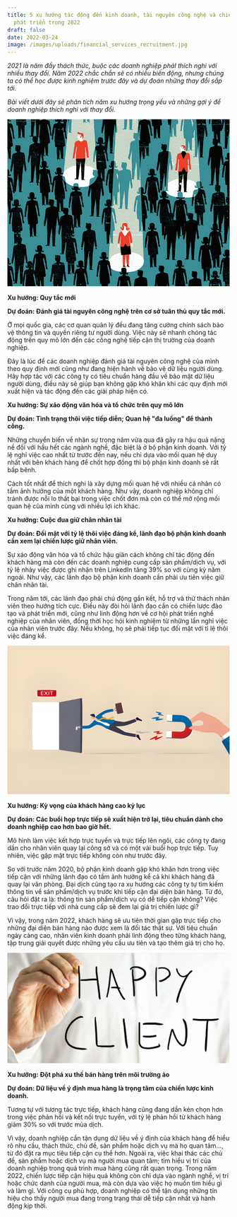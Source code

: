 ```yaml
---
title: 5 xu hướng tác động đến kinh doanh, tài nguyên công nghệ và chiến lược
  phát triển trong 2022
draft: false
date: 2022-03-24
image: /images/uploads/financial_services_recruitment.jpg
---
```

*2021 là năm đầy thách thức, buộc các doanh nghiệp phảI thích nghi với nhiều thay đổi. Năm 2022 chắc chắn sẽ có nhiều biến động, nhưng chúng ta có thể học được kinh nghiệm trước đây và dự đoán những thay đổi sắp tới.* 

*Bài viết dưới đây sẽ phân tích năm xu hướng trọng yếu và những gợi ý để doanh nghiệp thích nghi với thay đổi.* 

![](/images/uploads/financial_services_recruitment.jpg)

**Xu hướng: Quy tắc mới**  

**Dự đoán: Đánh giá tài nguyên công nghệ trên cơ sở tuân thủ quy tắc mới.** 

Ở mọi quốc gia, các cơ quan quản lý đều đang tăng cường chính sách bảo vệ thông tin và quyền riêng tư người dùng. Việc này sẽ nhanh chóng tác động trên quy mô lớn đến các công nghệ tiếp cận thị trường của doanh nghiệp. 

Đây là lúc để các doanh nghiệp đánh giá tài nguyên công nghệ của mình theo quy định mới cũng như đang hiện hành về bảo vệ dữ liệu người dùng. Hãy hợp tác với các công ty có tiêu chuẩn hàng đầu về bảo mật dữ liệu người dùng, điều này sẽ giúp bạn không gặp khó khăn khi các quy định mới xuất hiện và tác động đến các giải pháp hiện có. 

**Xu hướng: Sự xáo động văn hóa và tổ chức trên quy mô lớn**

**Dự đoán: Tình trạng thôi việc tiếp diễn; Quan hệ "đa luồng" để thành công.** 

Những chuyển biến về nhân sự trong năm vừa qua đã gây ra hậu quả nặng nề đối với hầu hết các ngành nghề, đặc biệt là ở bộ phận kinh doanh. Với tỷ lệ nghỉ việc cao nhất từ trước đến nay, nếu chỉ dựa vào mối quan hệ duy nhất với bên khách hàng để chốt hợp đồng thì bộ phận kinh doanh sẽ rất bấp bênh. 

Cách tốt nhất để thích nghi là xây dựng mối quan hệ với nhiều cá nhân có tầm ảnh hưởng của một khách hàng. Như vậy, doanh nghiệp không chỉ tránh được nỗi lo thất bại trong việc chốt đơn mà còn có thể mở rộng mối quan hệ của mình cùng với nhiều lợi ích khác. 

**Xu hướng: Cuộc đua giữ chân nhân tài** 

**Dự đoán: Đối mặt với tỷ lệ thôi việc đáng kể, lãnh đạo bộ phận kinh doanh cần xem lại chiến lược giữ nhân viên.** 

Sự xáo động văn hóa và tổ chức hậu giãn cách không chỉ tác động đến khách hàng mà còn đến các doanh nghiệp cung cấp sản phẩm/dịch vụ, với tỷ lệ nhảy việc được ghi nhận trên LinkedIn tăng 39% so với cùng kỳ năm ngoái. Như vậy, các lãnh đạo bộ phận kinh doanh cần phải ưu tiên việc giữ chân nhân tài. 

Trong năm tới, các lãnh đạo phải chủ động gắn kết, hỗ trợ và thử thách nhân viên theo hướng tích cực. Điều này đòi hỏi lãnh đạo cần có chiến lược đào tạo và phát triển mới, cũng như linh động hơn về cơ hội phát triển nghề nghiệp của nhân viên, đồng thời học hỏi kinh nghiệm từ những lần nghỉ việc của nhân viên trước đây. Nếu không, họ sẽ phải tiếp tục đối mặt với tỉ lệ thôi việc đáng kể. 

![cuộc đua giữ chân nhân tài](/images/uploads/istockphoto-1321074570-612x612.jpg.png "cuộc đua giữ chân nhân tài")

**Xu hướng: Kỳ vọng của khách hàng cao kỷ lục** 

**Dự đoán: Các buổi họp trực tiếp sẽ xuất hiện trở lại, tiêu chuẩn dành cho doanh nghiệp cao hơn bao giờ hết.** 

Mô hình làm việc kết hợp trực tuyến và trực tiếp lên ngôi, các công ty đang dần cho nhân viên quay lại công sở và có một vài buổi họp trực tiếp. Tuy nhiên, việc gặp mặt trực tiếp không còn như trước đây.  

So với trước năm 2020, bộ phận kinh doanh gặp khó khăn hơn trong việc tiếp cận với những lãnh đạo có tầm ảnh hưởng kể cả khi khách hàng đã quay lại văn phòng. Đại dịch cũng tạo ra xu hướng các công ty tự tìm kiếm thông tin về sản phẩm/dịch vụ trước khi tiếp cận đại diện bán hàng. Từ đó, câu hỏi đặt ra là: thông tin sản phẩm/dịch vụ có dễ tiếp cận không? Việc trao đổi trực tiếp với nhà cung cấp sẽ đem lại giá trị chiến lược gì?  

Vì vậy, trong năm 2022, khách hàng sẽ ưu tiên thời gian gặp trực tiếp cho những đại diện bán hàng nào được xem là đối tác thật sự. Với tiêu chuẩn ngày càng cao, nhân viên kinh doanh phải linh động theo từng khách hàng, tập trung giải quyết được những yêu cầu ưu tiên và tạo thêm giá trị cho họ.  

![Kỳ vọng của khách hàng cao kỷ lục](/images/uploads/happy-clients.png "Kỳ vọng của khách hàng cao kỷ lục")

**Xu hướng: Đột phá xu thế bán hàng trên môi trường ảo** 

**Dự đoán: Dữ liệu về ý định mua hàng là trọng tâm của chiến lược kinh doanh.** 

Tương tự với tương tác trực tiếp, khách hàng cũng đang dần kén chọn hơn trong việc phản hồi và kết nối trực tuyến, với tỷ lệ phản hồi từ khách hàng giảm 30% so với trước mùa dịch. 

Vì vậy, doanh nghiệp cần tận dụng dữ liệu về ý định của khách hàng để hiểu rõ nhu cầu, thách thức, chủ đề, sản phẩm hoặc dịch vụ mà họ quan tâm…, từ đó đặt ra mục tiêu tiếp cận cụ thể hơn. Ngoài ra, việc khai thác các chủ đề, sản phẩm hoặc dịch vụ mà người mua quan tâm; tìm hiểu vị trí của doanh nghiệp trong quá trình mua hàng cũng rất quan trọng. Trong năm 2022, chiến lược tiếp cận hiệu quả không còn chỉ dựa vào ngành nghề, vị trí hoặc chức danh của người mua, mà còn dựa vào việc họ muốn tìm hiểu gì và làm gì. Với công cụ phù hợp, doanh nghiệp có thể tận dụng những tín hiệu cho thấy người mua đang trong trạng thái dễ tiếp cận nhất và hành động kịp thời.